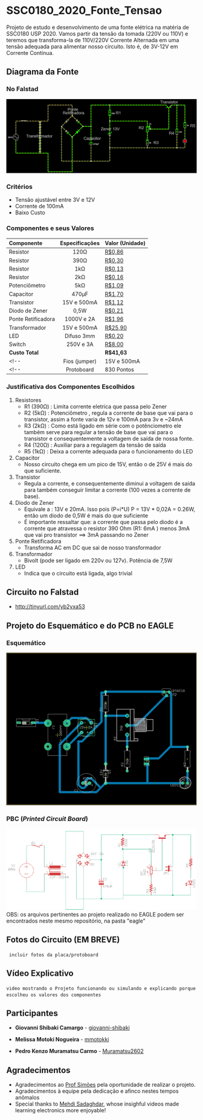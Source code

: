 
# SSC0180_2020_Fonte_Tensao
Projeto de estudo e desenvolvimento de uma fonte elétrica na matéria de SSC0180 USP 2020. Vamos partir da tensão da tomada (220V ou 110V) e teremos que transforma-la de 110V/220V Corrente Alternada em uma tensão adequada para alimentar nosso circuito. Isto é, de 3V-12V em Corrente Contínua.

## Diagrama da Fonte
### No Falstad
<img src="images/DiagramaFonte.PNG">


### Critérios
* Tensão ajustável entre 3V e 12V 
* Corrente de 100mA
* Baixo Custo

### Componentes e seus Valores
| Componente        | Especificações      | Valor (Unidade)|
| :---              |     :---:           |          :---  |
| Resistor          | 120Ω                | [R$0,86](https://tinyurl.com/y8pryj5b)         |
| Resistor          | 390Ω                | [R$0,30](https://produto.mercadolivre.com.br/MLB-1008875897-kit-100un-resistores-2w-de-potncia-escolha-1-valor-ohmico-_JM?quantity=1&variation=24614777985#reco_item_pos=0&reco_backend=machinalis-seller-items-pdp&reco_backend_type=low_level&reco_client=vip-seller_items-above&reco_id=10f4f528-f90c-4ae4-a79b-d7bc075436cd)         |
| Resistor          | 1kΩ                 | [R$0,13](https://produto.mercadolivre.com.br/MLB-1399314776-resistor-1k-ohms-100-unidades-_JM?quantity=1#position=1&type=item&tracking_id=52f519e5-730a-499f-b8c5-b95d75cb7d62)         |
| Resistor          | 2kΩ                 | [R$0,16](https://produto.mercadolivre.com.br/MLB-1359755617-100un-resistor-18w-2k-2000-ohms-_JM?quantity=1#position=1&type=item&tracking_id=cfe0aced-991b-46f7-ad48-868c569c5428)         |
| Potenciômetro     | 5kΩ                 | [R$1,09](https://www.baudaeletronica.com.br/potenciometro-linear-de-5k-5000.html)         |
| Capacitor         | 470μF               | [R$1,70](https://produto.mercadolivre.com.br/MLB-845022301-10x-capacitor-eletrolitico-470uf-x-25v-470-uf-470uf-b-_JM?matt_tool=79246729&matt_word&gclid=CjwKCAjw_LL2BRAkEiwAv2Y3Sb3K7a3Tunb33Op9IqjhFXaI9mM8M3F670_AOoe76uXUgjvsgv6zNBoC-swQAvD_BwE&quantity=1)         |
| Transistor        | 15V  e 500mA        | [R$1,12](https://produto.mercadolivre.com.br/MLB-939476869-10x-transistor-2sa1015-a1015-_JM?quantity=1&shippingOptionId=undefined)         |
| Diodo de Zener    | 0,5W                | [R$0,21](https://produto.mercadolivre.com.br/MLB-1395521239-diodo-zener-13v-05w-1n5243-lote-de-100-pecas-_JM?quantity=1#position=1&type=item&tracking_id=d4d209e7-f5b5-459a-9025-ddfa3d9fc5e1)         |
| Ponte Retificadora| 1000V e 2A          | [R$1,96](https://produto.mercadolivre.com.br/MLB-1151520283-ponte-retificadora-2w10-2a-1000v-lote-com-10-pecas-_JM?quantity=1#position=25&type=item&tracking_id=595601ca-7ab7-4d81-a34e-d3e6fc7ebbfb)         |
| Transformador     | 15V e 500mA         | [R$25,90](https://www.filipeflop.com/produto/transformador-trafo-15v-500ma-bivolt/)         |
|LED                | Difuso 3mm          | [R$0,20](https://www.eletrogate.com/led-difuso-3mm-vermelho)    |
|Switch             | 250V e 3A           | [R$8,00](https://tinyurl.com/y9v33gzg)    |
| **Custo Total**   |                     | **R$41,63**        |          
<!-- | Fios (jumper)     | 15V e 500mA         | R$            | -->
<!-- | Protoboard        | 830 Pontos          | R$            | -->
### Justificativa dos Componentes Escolhidos
1. Resistores
    * R1 (390Ω) : Limita corrente eletrica que passa pelo Zener  
    * R2 (5kΩ)  : Potenciômetro , regula a corrente de base que vai para o transistor, assim a fonte varia de 12v e 100mA para 3v e ~24mA
    * R3 (2kΩ)  : Como está ligado em série com o potênciometro ele também serve para regular a tensão de base que vai para o transistor e consequentemente a voltagem de saída de nossa fonte.
    * R4 (120Ω) : Auxiliar para a regulagem da tensão de saída
    * R5 (1kΩ)  : Deixa a corrente adequada para o funcionamento do LED
2. Capacitor
    * Nosso circuito chega em um pico de 15V, então o de 25V é mais do que suficiente.
3. Transistor
    * Regula a corrente, e consequentemente diminui a voltagem de saída para também conseguir limitar a corrente (100 vezes a corrente de base). 
4.  Diodo de Zener
    * Equivale a : 13V e 20mA. Isso pois (P=i*U) P = 13V * 0,02A = 0.26W, então um diodo de 0,5W é mais do que suficiente
    * É importante ressaltar que: a corrente que passa pelo diodo é a corrente que atravessa o resistor 390 Ohm (R1: 6mA ) menos 3mA que vai pro transistor ==> 3mA passando no Zener
5. Ponte Retificadora
    * Transforma AC em DC que sai de nosso transformador
6. Transformador
    * Bivolt (pode ser ligado em 220v ou 127v). Potência de 7,5W
7. LED
    * Indica que o circuito está ligada, algo trivial
<!-- 8. GND
    - O ground faz o escape da energia para um local seguro, por precaução -->
<!-- 8. Fios
    - Conectam os componentes do circuito  -->
<!-- 9. Protoboard
    - Base de construção de circuitos. Escolhida por praticidade, não necessita soldar para conectar componentes do circuito -->

## Circuito no Falstad
* http://tinyurl.com/yb2yxa53

## Projeto do Esquemático e do PCB no EAGLE
### Esquemático
<img src="images/pcb2.PNG">

### PBC (_Printed Circuit Board_)

<img src="images/pcb1.PNG">
OBS: os arquivos pertinentes ao projeto realizado no EAGLE podem ser encontrados neste mesmo repositório, na pasta "eagle"

## Fotos do Circuito (EM BREVE)
` incluir fotos da placa/protoboard`

## Vídeo Explicativo
`video mostrando o Projeto funcionando ou simulando e explicando porque escolheu os valores dos componentes`

## Participantes

* **Giovanni Shibaki Camargo** - [giovanni-shibaki](https://github.com/giovanni-shibaki)

* **Melissa Motoki Nogueira**  - [mmotokki](https://github.com/mmotokki)

* **Pedro Kenzo Muramatsu Carmo** - [Muramatsu2602](https://github.com/Muramatsu2602)

## Agradecimentos

* Agradecimentos ao [Prof Simões](https://github.com/simoesusp) pela oportunidade de realizar o projeto.
* Agradecimentos à equipe pela dedicação e afinco nestes tempos anômalos
* Special thanks to [Mehdi Sadaghdar](https://www.youtube.com/watch?v=j4u8fl31sgQ&list=PLr_CZLgMkHeXc_45uIgYutY0m6fqmI5du), whose insighful videos made learning electronics more enjoyable!
